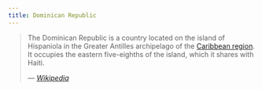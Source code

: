 ```yaml
---
title: Dominican Republic
---
```


> The Dominican Republic is a country located on the island of Hispaniola in the Greater Antilles archipelago of the [Caribbean region](../). It occupies the eastern five-eighths of the island, which it shares with Haiti.
>
> — <cite>[Wikipedia](https://en.wikipedia.org/wiki/Dominican_Republic)</cite>
